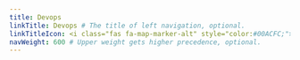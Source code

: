 ```yaml
---
title: Devops
linkTitle: Devops # The title of left navigation, optional.
linkTitleIcon: <i class="fas fa-map-marker-alt" style="color:#00ACFC;"></i>
navWeight: 600 # Upper weight gets higher precedence, optional.
---
```

